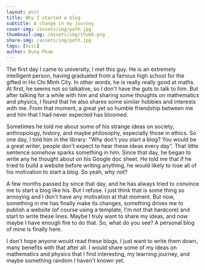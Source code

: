 ```yaml
---
layout: post
title: Why I started a blog
subtitle: A change in my journey
cover-img: /assets/img/path.jpg
thumbnail-img: /assets/img/thumb.png
share-img: /assets/img/path.jpg
tags: [misc]
author: Dung Pham
---
```


The first day I came to university, I met this guy. He is an extremely intelligent person, having graduated from a famous high school for the gifted in Ho Chi Minh City. In other words, he is really really good at maths. At first, he seems not so talkative, so I don't have the guts to talk to him. But after talking for a while with him and sharing some thoughts on mathematics and physics, I found that he also shares some similar hobbies and interests with me. From that moment, a great yet so humble friendship between me and him that I had never expected has bloomed.

Sometimes he told me about some of his strange ideas on society, anthropology, history, and maybe philosophy, especially those in ethics. So one day, I told him in the library: "Why don't you start a blog? You would be a great writer, people don't expect to hear these ideas every day". That little sentence somehow sparks something in him. Since that day, he began to write any he thought about on his Google doc sheet. He told me that if he tried to build a website before writing anything, he would likely to lose all of his motivation to start a blog. So yeah, why not? 

A few months passed by since that day, and he has always tried to convince me to start a blog like his. But I refuse. I just think that is some thing so annoying and I don't have any motivation at that moment. But now, something in me has finally make its changes, something drives me to publish a website (of course using a template, I'm not that hardcore) and start to write these lines. Maybe I truly want to share my ideas, and now maybe I have enough fire to do that. So, what do you see? A personal blog of mine is finally here.

I don't hope anyone would read these blogs, I just want to write them down, many benefits with that after all. I would share some of my ideas on mathematics and physics that I find interesting, my learning journey, and maybe something random I haven't known yet.
